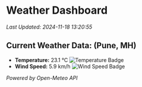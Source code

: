 
# Weather Dashboard

_Last Updated: 2024-11-18 13:20:55_

## Current Weather Data: (Pune, MH)
- **Temperature:** 23.1 °C ![Temperature Badge](https://img.shields.io/badge/Temperature-Medium%20Temp-green)
- **Wind Speed:** 5.9 km/h ![Wind Speed Badge](https://img.shields.io/badge/Wind%20Speed-Low%20Wind-blue)

*Powered by Open-Meteo API*
